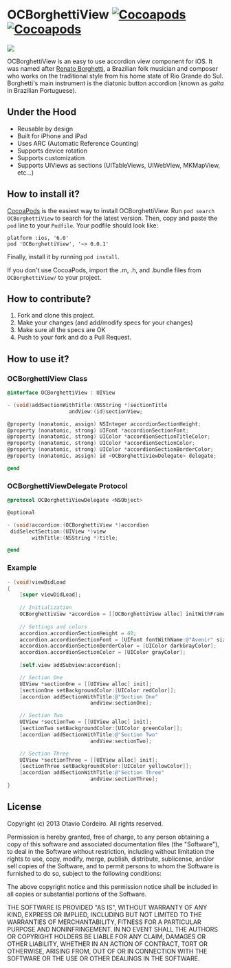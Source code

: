 # OCBorghettiView [![Cocoapods](https://cocoapod-badges.herokuapp.com/v/OCBorghettiView/badge.png)](http://beta.cocoapods.org/?q=name%3AOCBorghettiView%2A) [![Cocoapods](https://cocoapod-badges.herokuapp.com/p/OCBorghettiView/badge.png)](http://beta.cocoapods.org/?q=name%3AOCBorghettiView%2A)

![](http://f.cl.ly/items/123O323r1H3K3p0z230k/OCBoghettiViewGitHub.png)

OCBorghettiView is an easy to use accordion view component for iOS. It was named after [Renato Borghetti](http://youtu.be/xfsaGLesNHE?t=24s), a Brazilian folk musician and composer who works on the traditional style from his home state of Rio Grande do Sul. Borghetti's main instrument is the diatonic button accordion (known as *gaita* in Brazilian Portuguese).

## Under the Hood

* Reusable by design
* Built for iPhone and iPad
* Uses ARC (Automatic Reference Counting)
* Supports device rotation
* Supports customization
* Supports UIViews as sections (UITableViews, UIWebView, MKMapView, etc...)

## How to install it?

[CocoaPods](http://cocoapods.org) is the easiest way to install OCBorghettiView. Run ```pod search OCBorghettiView``` to search for the latest version. Then, copy and paste the ```pod``` line to your ```Podfile```. Your podfile should look like:

```
platform :ios, '6.0'
pod 'OCBorghettiView', '~> 0.0.1'
```

Finally, install it by running ```pod install```.

If you don't use CocoaPods, import the .m, .h, and .bundle files from ``OCBorghettiView/`` to your project.

## How to contribute?

1. Fork and clone this project.
2. Make your changes (and add/modify specs for your changes)
3. Make sure all the specs are OK
4. Push to your fork and do a Pull Request.

## How to use it?

### OCBorghettiView Class

```objective-c
@interface OCBorghettiView : UIView

- (void)addSectionWithTitle:(NSString *)sectionTitle
                    andView:(id)sectionView;

@property (nonatomic, assign) NSInteger accordionSectionHeight;
@property (nonatomic, strong) UIFont *accordionSectionFont;
@property (nonatomic, strong) UIColor *accordionSectionTitleColor;
@property (nonatomic, strong) UIColor *accordionSectionColor;
@property (nonatomic, strong) UIColor *accordionSectionBorderColor;
@property (nonatomic, assign) id <OCBorghettiViewDelegate> delegate;

@end
```
    
### OCBorghettiViewDelegate Protocol

```objective-c
@protocol OCBorghettiViewDelegate <NSObject>

@optional

- (void)accordion:(OCBorghettiView *)accordion
 didSelectSection:(UIView *)view
        withTitle:(NSString *)title;

@end
```

### Example

```objective-c
- (void)viewDidLoad
{
    [super viewDidLoad];
    
	// Initialization
    OCBorghettiView *accordion = [[OCBorghettiView alloc] initWithFrame:frame];
	
	// Settings and colors
    accordion.accordionSectionHeight = 40;
    accordion.accordionSectionFont = [UIFont fontWithName:@"Avenir" size:16];
	accordion.accordionSectionBorderColor = [UIColor darkGrayColor];
	accordion.accordionSectionColor = [UIColor grayColor];
    
    [self.view addSubview:accordion];

    // Section One
    UIView *sectionOne = [[UIView alloc] init];
    [sectionOne setBackgroundColor:[UIColor redColor]];
    [accordion addSectionWithTitle:@"Section One"
                           andView:sectionOne];

    // Section Two
    UIView *sectionTwo = [[UIView alloc] init];
    [sectionTwo setBackgroundColor:[UIColor greenColor]];
    [accordion addSectionWithTitle:@"Section Two"
                           andView:sectionTwo];

    // Section Three
    UIView *sectionThree = [[UIView alloc] init];
    [sectionThree setBackgroundColor:[UIColor yellowColor]];
    [accordion addSectionWithTitle:@"Section Three"
                           andView:sectionThree];
}
```

## License

Copyright (c) 2013 Otavio Cordeiro. All rights reserved.

Permission is hereby granted, free of charge, to any person obtaining a copy of this software and associated documentation files (the "Software"), to deal in the Software without restriction, including without limitation the rights to use, copy, modify, merge, publish, distribute, sublicense, and/or sell copies of the Software, and to permit persons to whom the Software is furnished to do so, subject to the following conditions:

The above copyright notice and this permission notice shall be included in all copies or substantial portions of the Software.

THE SOFTWARE IS PROVIDED "AS IS", WITHOUT WARRANTY OF ANY KIND, EXPRESS OR IMPLIED, INCLUDING BUT NOT LIMITED TO THE WARRANTIES OF MERCHANTABILITY, FITNESS FOR A PARTICULAR PURPOSE AND NONINFRINGEMENT. IN NO EVENT SHALL THE AUTHORS OR COPYRIGHT HOLDERS BE LIABLE FOR ANY CLAIM, DAMAGES OR OTHER LIABILITY, WHETHER IN AN ACTION OF CONTRACT, TORT OR OTHERWISE, ARISING FROM, OUT OF OR IN CONNECTION WITH THE SOFTWARE OR THE USE OR OTHER DEALINGS IN THE SOFTWARE.
